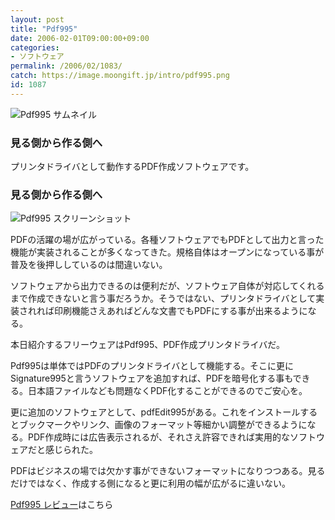 ```yaml
---
layout: post
title: "Pdf995"
date: 2006-02-01T09:00:00+09:00
categories:
- ソフトウェア
permalink: /2006/02/1083/
catch: https://image.moongift.jp/intro/pdf995.png
id: 1087
---
```

 ![Pdf995 サムネイル](https://image.moongift.jp/intro/pdf995.t.png "Pdf995 サムネイル")
  

### 見る側から作る側へ
  
プリンタドライバとして動作するPDF作成ソフトウェアです。  
<!--more-->  

### 見る側から作る側へ
  

![Pdf995 スクリーンショット](https://image.moongift.jp/intro/pdf995.png "Pdf995 スクリーンショット")

  

PDFの活躍の場が広がっている。各種ソフトウェアでもPDFとして出力と言った機能が実装されることが多くなってきた。規格自体はオープンになっている事が普及を後押ししているのは間違いない。

  

ソフトウェアから出力できるのは便利だが、ソフトウェア自体が対応してくれるまで作成できないと言う事だろうか。そうではない、プリンタドライバとして実装されれば印刷機能さえあればどんな文書でもPDFにする事が出来るようになる。

  

本日紹介するフリーウェアはPdf995、PDF作成プリンタドライバだ。

  

Pdf995は単体ではPDFのプリンタドライバとして機能する。そこに更にSignature995と言うソフトウェアを追加すれば、PDFを暗号化する事もできる。日本語ファイルなども問題なくPDF化することができるのでご安心を。

  

更に追加のソフトウェアとして、pdfEdit995がある。これをインストールするとブックマークやリンク、画像のフォーマット等細かい調整ができるようになる。PDF作成時には広告表示されるが、それさえ許容できれば実用的なソフトウェアだと感じられた。

  

PDFはビジネスの場では欠かす事ができないフォーマットになりつつある。見るだけではなく、作成する側になると更に利用の幅が広がるに違いない。

  

[Pdf995 レビュー](http://fw.moongift.jp/review/i-1095.html)はこちら

